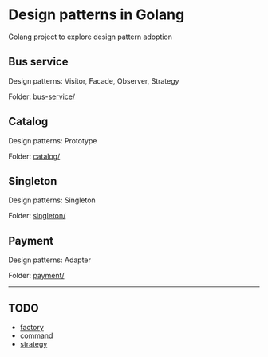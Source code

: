 
# Design patterns in Golang

Golang project to explore design pattern adoption

## Bus service

Design patterns: Visitor, Facade, Observer, Strategy

Folder: [bus-service/](bus-service)

## Catalog

Design patterns: Prototype

Folder: [catalog/](catalog)

## Singleton

Design patterns: Singleton

Folder: [singleton/](singleton)

## Payment

Design patterns: Adapter

Folder: [payment/](payment)

---

## TODO

- [factory](https://triumph-job.medium.com/factory-method-pattern-635982154d83)
- [command](https://faun.pub/head-first-design-patterns-using-go-5-encapsulating-invocation-the-command-pattern-2f8c0a79d1c7)
- [strategy](https://triumph-job.medium.com/strategy-design-pattern-in-golang-722e1b145c5f)
